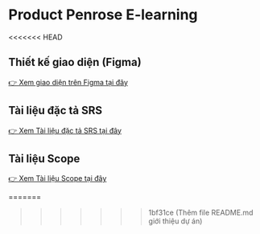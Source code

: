 # Product Penrose E-learning
<<<<<<< HEAD
## Thiết kế giao diện (Figma)
[👉 Xem giao diện trên Figma tại đây](https://www.figma.com/design/2mFkrgc8UBHd4Qn8MMcb1u/Li%C3%AAn?node-id=0-1&t=xdC9SgvzS1IXE2Re-1)
## Tài liệu đặc tả SRS
[👉 Xem Tài liệu đặc tả SRS tại đây](https://docs.google.com/document/d/17ZyW7u1hO1T4IoEuyCf_FbDjvmeaqQzbtWp8Vht4wgQ/edit?usp=sharing)
## Tài liệu Scope
[👉 Xem Tài liệu Scope tại đây](https://docs.google.com/spreadsheets/d/1GM3L8fSbPgIHmoOxL-l7xqy5NnCnQNIjDm8X9De5ON8/edit?usp=sharing)


=======
>>>>>>> 1bf31ce (Thêm file README.md giới thiệu dự án)
